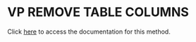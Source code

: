 <!---->
# VP REMOVE TABLE COLUMNS

Click [here](https://developer.4d.com/docs/ViewPro/commands/vp-remove-table-columns) to access the documentation for this method.

